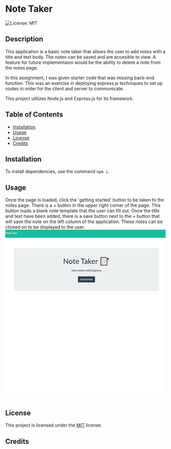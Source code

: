 # Note Taker
  ![License: MIT](https://img.shields.io/badge/License-MIT-yellow.svg)

  ## Description
  This application is a basic note taker that allows the user to add notes with a title and text body. The notes can be saved and are accesible to view. A feature for future implementaion would be the ability to delete a note from the notes page.

  In this assignment, I was given starter code that was missing back-end function. This was an exercise in deploying express.js techniques to set up routes in order for the client and server to communicate.

  This project utilizes Node.js and Express.js for its framework.

  ## Table of Contents
  * [Installation](#installation)
  * [Usage](#usage)
  * [License](#license)
  * [Credits](#credits)



  ## Installation
  To install dependencies, use the command `npm i`.
  
  ## Usage
  Once the page is loaded, click the 'getting started' button to be taken to the notes page. There is a + button in the upper right corner of the page. This button loads a blank note template that the user can fill out. Once the title and text have been added, there is a save button next to the + button that will save the note on the left column of the application. These notes can be clicked on to be displayed to the user.
  ![gif of application](./gif/application-gif.gif)

  
## License

This project is licensed under the [MIT](https://opensource.org/licenses/MIT) license.

## Credits

